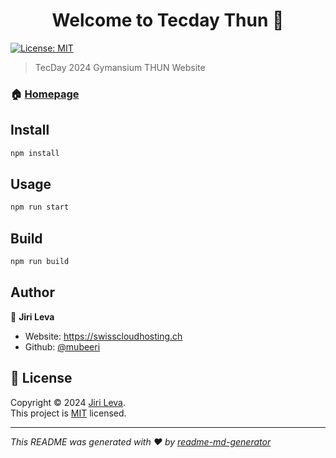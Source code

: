 <h1 align="center">Welcome to Tecday Thun 👋</h1>
<p>
  <a href="https://github.com/mubeeri/TecDay2024/blob/main/LICENSE" target="_blank">
    <img alt="License: MIT" src="https://img.shields.io/badge/License-MIT-yellow.svg" />
  </a>
</p>

> TecDay 2024 Gymansium THUN Website

### 🏠 [Homepage](https://tecdaythun.ch)

## Install

```sh
npm install
```

## Usage

```sh
npm run start
```

## Build

```sh
npm run build
```

## Author

👤 **Jiri Leva**

- Website: https://swisscloudhosting.ch
- Github: [@mubeeri](https://github.com/mubeeri)

## 📝 License

Copyright © 2024 [Jiri Leva](https://github.com/mubeeri).<br />
This project is [MIT](https://github.com/mubeeri/TecDay2024/blob/main/LICENSE) licensed.

---

_This README was generated with ❤️ by [readme-md-generator](https://github.com/kefranabg/readme-md-generator)_
